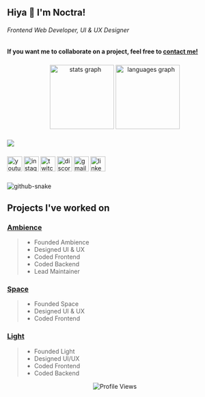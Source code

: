<h2 align="left">Hiya 👋 I'm Noctra!</h2>
<h6>Frontend Web Developer, UI & UX Designer</h6>

#### If you want me to collaborate on a project, feel free to [contact me!](https://discord.com/users/1184924189044506684)

###

<div align="center">
  <img src="https://github-readme-stats.vercel.app/api?username=xnoctra&hide_title=false&hide_rank=false&show_icons=true&include_all_commits=true&count_private=true&disable_animations=false&theme=dracula&locale=en&hide_border=false" height="150" alt="stats graph"  />
  <img src="https://github-readme-stats.vercel.app/api/top-langs?username=xnoctra&locale=en&hide_title=false&layout=compact&card_width=320&langs_count=5&theme=dracula&hide_border=false" height="150" alt="languages graph"  />
</div>

###

<div align="left">
  <img src="https://skillicons.dev/icons?i=html,css,js,sass,tailwind,bootstrap,nodejs,npm,ruby,astro,vercel,netlify,cloudflare,vscode,github,figma,discord,sentry,arch,linux,md&perline=13" />
</div>

###

<div align="left">
  <img src="https://img.shields.io/static/v1?message=Youtube&logo=youtube&label=&color=FF0000&logoColor=white&labelColor=&style=for-the-badge" height="35" alt="youtube logo"  />
  <img src="https://img.shields.io/static/v1?message=Instagram&logo=instagram&label=&color=E4405F&logoColor=white&labelColor=&style=for-the-badge" height="35" alt="instagram logo"  />
  <img src="https://img.shields.io/static/v1?message=Twitch&logo=twitch&label=&color=9146FF&logoColor=white&labelColor=&style=for-the-badge" height="35" alt="twitch logo"  />
  <img src="https://img.shields.io/static/v1?message=Discord&logo=discord&label=&color=7289DA&logoColor=white&labelColor=&style=for-the-badge" height="35" alt="discord logo"  />
  <img src="https://img.shields.io/static/v1?message=Gmail&logo=gmail&label=&color=D14836&logoColor=white&labelColor=&style=for-the-badge" height="35" alt="gmail logo"  />
  <img src="https://img.shields.io/static/v1?message=LinkedIn&logo=linkedin&label=&color=0077B5&logoColor=white&labelColor=&style=for-the-badge" height="35" alt="linkedin logo"  />
</div>

###

<picture>
  <source media="(prefers-color-scheme: dark)" srcset="github-snake-dark.svg" />
  <source media="(prefers-color-scheme: light)" srcset="github-snake.svg" />
  <img alt="github-snake" src="github-snake.svg" />
</picture>

<h2 align="left">Projects I've worked on</h2>

### [Ambience](https://github.com/xnoctra/Ambience)
> - Founded Ambience
> - Designed UI & UX
> - Coded Frontend
> - Coded Backend
> - Lead Maintainer

### [Space](https://github.com/NightProxy/Space)
> - Founded Space
> - Designed UI & UX
> - Coded Frontend

### [Light](https://github.com/LightUnblocker/Light)
> - Founded Light
> - Designed UI/UX
> - Coded Frontend
> - Coded Backend

<div align="center">
  <img
    src="https://komarev.com/ghpvc/?username=xnoctra5&color=979797&style=for-the-badge&label=Profile+Views"
    alt="Profile Views"
  />
</div>


###
